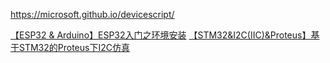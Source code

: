 https://microsoft.github.io/devicescript/

[【ESP32 & Arduino】ESP32入门之环境安装](https://blog.jamiexu.cn/2022/11/23/%E3%80%90ESP32%20&%20Arduino%E3%80%91ESP32%E5%85%A5%E9%97%A8%E7%8E%AF%E5%A2%83%E5%AE%89%E8%A3%85%E4%B9%8B%E7%82%B9%E4%BA%AE%E7%AC%AC%E4%B8%80%E9%A2%97LED/)
[【STM32&I2C(IIC)&Proteus】基于STM32的Proteus下I2C仿真](https://blog.jamiexu.cn/2023/04/20/%E3%80%90STM32&I2C(IIC)&ROM&RAM&Proteus%E3%80%91IIC%E5%8D%8F%E8%AE%AE%E5%92%8C%E5%AD%98%E5%82%A8%E5%99%A8%E7%9A%84%E4%BB%8B%E7%BB%8D%E5%8F%8A%E5%9F%BA%E4%BA%8ESTM32%E7%9A%84Proteus%E4%B8%8BI2C%E4%BB%BF%E7%9C%9F/)
